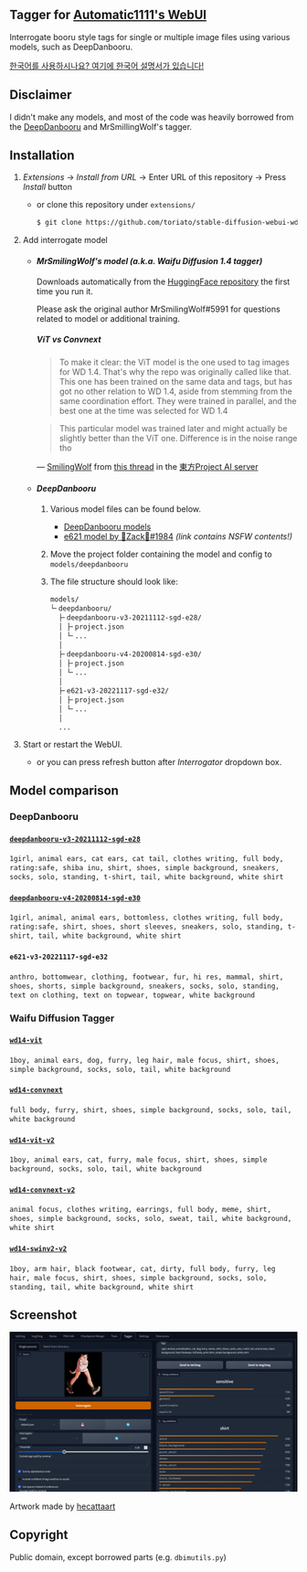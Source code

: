 Tagger for [Automatic1111's WebUI](https://github.com/AUTOMATIC1111/stable-diffusion-webui)
---
Interrogate booru style tags for single or multiple image files using various models, such as DeepDanbooru.

[한국어를 사용하시나요? 여기에 한국어 설명서가 있습니다!](README.ko.md)

## Disclaimer
I didn't make any models, and most of the code was heavily borrowed from the [DeepDanbooru](https://github.com/KichangKim/DeepDanbooru) and MrSmillingWolf's tagger.

## Installation
1. *Extensions* -> *Install from URL* -> Enter URL of this repository -> Press *Install* button
   - or clone this repository under `extensions/`
      ```sh
      $ git clone https://github.com/toriato/stable-diffusion-webui-wd14-tagger.git extensions/tagger
      ```

1. Add interrogate model
   - #### *MrSmilingWolf's model (a.k.a. Waifu Diffusion 1.4 tagger)*
      Downloads automatically from the [HuggingFace repository](https://huggingface.co/SmilingWolf/wd-v1-4-vit-tagger) the first time you run it.

      Please ask the original author MrSmilingWolf#5991 for questions related to model or additional training.

      ##### ViT vs Convnext
      > To make it clear: the ViT model is the one used to tag images for WD 1.4. That's why the repo was originally called like that. This one has been trained on the same data and tags, but has got no other relation to WD 1.4, aside from stemming from the same coordination effort. They were trained in parallel, and the best one at the time was selected for WD 1.4

      > This particular model was trained later and might actually be slightly better than the ViT one. Difference is in the noise range tho 

      — [SmilingWolf](https://github.com/SmilingWolf) from [this thread](https://discord.com/channels/930499730843250783/1052283314997837955) in the [東方Project AI server](https://discord.com/invite/touhouai) 

   - #### *DeepDanbooru*
      1. Various model files can be found below.
         - [DeepDanbooru models](https://github.com/KichangKim/DeepDanbooru/releases)
         - [e621 model by 🐾Zack🐾#1984](https://discord.gg/BDFpq9Yb7K)
            *(link contains NSFW contents!)*

      1. Move the project folder containing the model and config to `models/deepdanbooru`

      1. The file structure should look like:
         ```
         models/
         └╴deepdanbooru/
           ├╴deepdanbooru-v3-20211112-sgd-e28/
           │ ├╴project.json
           │ └╴...
           │
           ├╴deepdanbooru-v4-20200814-sgd-e30/
           │ ├╴project.json
           │ └╴...
           │
           ├╴e621-v3-20221117-sgd-e32/
           │ ├╴project.json
           │ └╴...
           │
           ...
         ```

1. Start or restart the WebUI.
   - or you can press refresh button after *Interrogator* dropdown box.


## Model comparison

### DeepDanbooru

#### [`deepdanbooru-v3-20211112-sgd-e28`](https://github.com/KichangKim/DeepDanbooru/releases/tag/v3-20211112-sgd-e28)
```
1girl, animal ears, cat ears, cat tail, clothes writing, full body, rating:safe, shiba inu, shirt, shoes, simple background, sneakers, socks, solo, standing, t-shirt, tail, white background, white shirt
```

#### [`deepdanbooru-v4-20200814-sgd-e30`](https://github.com/KichangKim/DeepDanbooru/releases/tag/v4-20200814-sgd-e30)
```
1girl, animal, animal ears, bottomless, clothes writing, full body, rating:safe, shirt, shoes, short sleeves, sneakers, solo, standing, t-shirt, tail, white background, white shirt
```

#### `e621-v3-20221117-sgd-e32`
```
anthro, bottomwear, clothing, footwear, fur, hi res, mammal, shirt, shoes, shorts, simple background, sneakers, socks, solo, standing, text on clothing, text on topwear, topwear, white background
```

### Waifu Diffusion Tagger

#### [`wd14-vit`](https://huggingface.co/SmilingWolf/wd-v1-4-vit-tagger)
```
1boy, animal ears, dog, furry, leg hair, male focus, shirt, shoes, simple background, socks, solo, tail, white background
```

#### [`wd14-convnext`](https://huggingface.co/SmilingWolf/wd-v1-4-convnext-tagger)
```
full body, furry, shirt, shoes, simple background, socks, solo, tail, white background
```

#### [`wd14-vit-v2`](https://huggingface.co/SmilingWolf/wd-v1-4-vit-tagger-v2)
```
1boy, animal ears, cat, furry, male focus, shirt, shoes, simple background, socks, solo, tail, white background
```

#### [`wd14-convnext-v2`](https://huggingface.co/SmilingWolf/wd-v1-4-convnext-tagger-v2)
```
animal focus, clothes writing, earrings, full body, meme, shirt, shoes, simple background, socks, solo, sweat, tail, white background, white shirt
```

#### [`wd14-swinv2-v2`](https://huggingface.co/SmilingWolf/wd-v1-4-swinv2-tagger-v2)
```
1boy, arm hair, black footwear, cat, dirty, full body, furry, leg hair, male focus, shirt, shoes, simple background, socks, solo, standing, tail, white background, white shirt
```

## Screenshot
![Screenshot](docs/screenshot.png)

Artwork made by [hecattaart](https://vk.com/hecattaart?w=wall-89063929_3767)

## Copyright

Public domain, except borrowed parts (e.g. `dbimutils.py`)